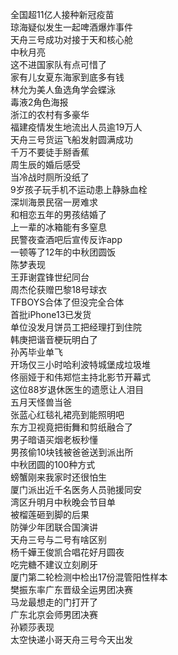 全国超11亿人接种新冠疫苗  
琼海疑似发生一起啤酒爆炸事件  
天舟三号成功对接于天和核心舱  
中秋月亮  
这不进国家队有点可惜了  
家有儿女夏东海家到底多有钱  
林允为美人鱼选角学会蝶泳  
毒液2角色海报  
浙江的农村有多豪华  
福建疫情发生地流出人员逾19万人  
天舟三号货运飞船发射圆满成功  
千万不要徒手掰香蕉  
周生辰的婚后感受  
当冷战时厕所没纸了  
9岁孩子玩手机不运动患上静脉血栓  
深圳海景民宿一房难求  
和相恋五年的男孩结婚了  
上一辈的冰箱能有多窒息  
民警夜查酒吧后宣传反诈app  
一顿等了12年的中秋团圆饭  
陈梦表现  
王菲谢霆锋世纪同台  
周杰伦获赠巴黎18号球衣  
TFBOYS合体了但没完全合体  
首批iPhone13已发货  
单位没发月饼员工把经理打到住院  
韩庚把谐音梗玩明白了  
孙芮毕业单飞  
开场仅三小时哈利波特城堡成垃圾堆  
佟丽娅于和伟郑恺主持北影节开幕式  
这位88岁退休医生的遗愿让人泪目  
五月天怪兽当爸  
张蓝心红毯礼裙亮到能照明吧  
东方卫视竟把街舞和剪纸融合了  
男子暗语买烟老板秒懂  
男孩偷10块钱被爸爸送到派出所  
中秋团圆的100种方式  
螃蟹刚来我家时还很怕生  
厦门派出近千名医务人员驰援同安  
湾区升明月中秋晚会节目单  
被榴莲砸到脚的后果  
防弹少年团联合国演讲  
天舟三号与二号有啥区别  
杨千嬅王俊凯合唱花好月圆夜  
吃完糖不建议立刻刷牙  
厦门第二轮检测中检出17份混管阳性样本  
樊振东率广东晋级全运男团决赛  
马龙最想走的门打开了  
广东北京会师男团决赛  
孙颖莎表现  
太空快递小哥天舟三号今天出发  
